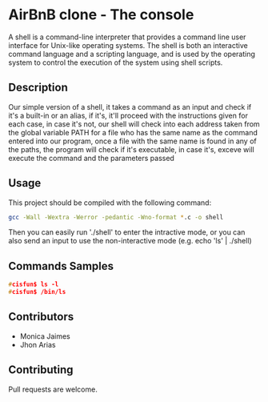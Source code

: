 # AirBnB clone - The console

A shell is a command-line interpreter that provides a command line user interface for Unix-like operating systems. The shell is both an interactive command language and a scripting language, and is used by the operating system to control the execution of the system using shell scripts.

## Description

Our simple version of a shell, it takes a command as an input and check if it's a built-in or an alias, if it's, it'll proceed with the instructions given for each case, in case it's not, our shell will check into each address taken from the global variable PATH for a file who has the same name as the command entered into our program, once a file with the same name is found in any of the paths, the program will check if it's executable, in case it's, exceve will execute the command and the parameters passed

## Usage

This project should be compiled with the following command:
```bash
gcc -Wall -Wextra -Werror -pedantic -Wno-format *.c -o shell
```

Then you can easily run './shell' to enter the intractive mode, or you can also send an input to use the non-interactive mode (e.g. echo 'ls' | ./shell)

## Commands Samples

```c
#cisfun$ ls -l
#cisfun$ /bin/ls

```

## Contributors

* Monica Jaimes
* Jhon Arias

## Contributing
Pull requests are welcome.
